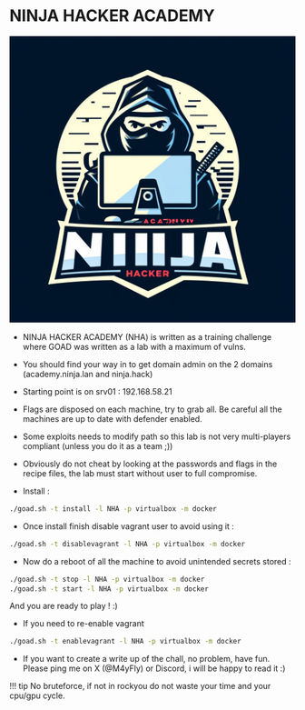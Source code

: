 # NINJA HACKER ACADEMY

![NHA](../img/logo_NHA.jpeg)

- NINJA HACKER ACADEMY (NHA) is written as a training challenge where GOAD was written as a lab with a maximum of vulns.
- You should find your way in to get domain admin on the 2 domains (academy.ninja.lan and ninja.hack)
- Starting point is on srv01 : 192.168.58.21

- Flags are disposed on each machine, try to grab all. Be careful all the machines are up to date with defender enabled.
- Some exploits needs to modify path so this lab is not very multi-players compliant (unless you do it as a team ;))
- Obviously do not cheat by looking at the passwords and flags in the recipe files, the lab must start without user to full compromise. 

- Install :

```bash
./goad.sh -t install -l NHA -p virtualbox -m docker
```

- Once install finish disable vagrant user to avoid using it :

```bash
./goad.sh -t disablevagrant -l NHA -p virtualbox -m docker
```

- Now do a reboot of all the machine to avoid unintended secrets stored : 

```bash
./goad.sh -t stop -l NHA -p virtualbox -m docker
./goad.sh -t start -l NHA -p virtualbox -m docker
```

And you are ready to play ! :)

- If you need to re-enable vagrant

```bash
./goad.sh -t enablevagrant -l NHA -p virtualbox -m docker
```

- If you want to create a write up of the chall, no problem, have fun. Please ping me on X (@M4yFly) or Discord, i will be happy to read it :)

!!! tip
    No bruteforce, if not in rockyou do not waste your time and your cpu/gpu cycle.
